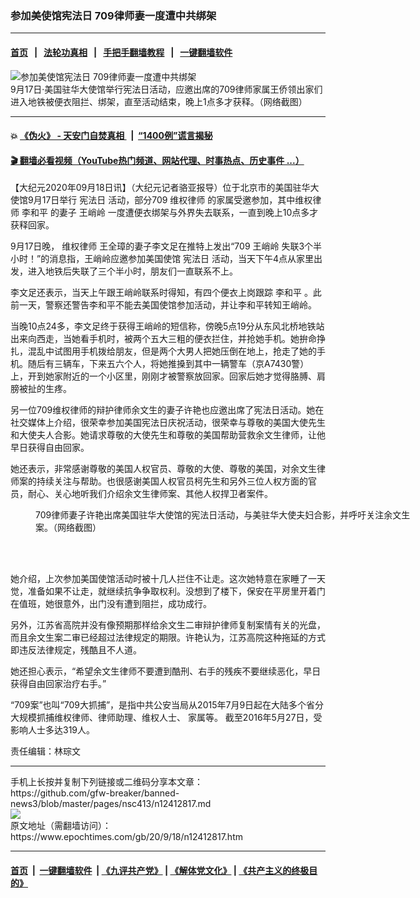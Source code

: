 ### 参加美使馆宪法日 709律师妻一度遭中共绑架
------------------------

#### [首页](https://github.com/gfw-breaker/banned-news3/blob/master/README.md) &nbsp;&nbsp;|&nbsp;&nbsp; [法轮功真相](https://github.com/begood0513/basic/blob/master/README.md)  &nbsp;&nbsp;|&nbsp;&nbsp; [手把手翻墙教程](https://github.com/gfw-breaker/guides/wiki)  &nbsp;&nbsp;|&nbsp;&nbsp; [一键翻墙软件](https://github.com/gfw-breaker/nogfw/blob/master/README.md)  



<div><img alt="参加美使馆宪法日 709律师妻一度遭中共绑架" class="attachment-djy_600_400 size-djy_600_400 wp-post-image" src="https://i.epochtimes.com/assets/uploads/2020/09/Screen-Shot-2020-09-18-at-4.15.20-pm-600x400.png"/>
<div class="caption">
 9月17日·美国驻华大使馆举行宪法日活动，应邀出席的709律师家属王侨领出家们进入地铁被便衣阻拦、绑架，直至活动结束，晚上1点多才获释。（网络截图）
</div></div><hr/>

#### 💥 [《伪火》 - 天安门自焚真相 ](http://158.247.195.190:10000/videos/blog/weihuo.html)&nbsp; |&nbsp; [“1400例”谎言揭秘  ](http://158.247.195.190:10000/videos/blog/jiexi1400.html)

#### [ 🎬  翻墙必看视频（YouTube热门频道、网站代理、时事热点、历史事件 ...）](https://github.com/gfw-breaker/links/blob/master/banned.md)

<div><p>
 【大纪元2020年09月18日讯】（大纪元记者骆亚报导）位于北京市的美国驻华大使馆9月17日举行
 <ok href="https://www.epochtimes.com/gb/tag/%E5%AE%AA%E6%B3%95%E6%97%A5.html">
  宪法日
 </ok>
 活动，部分709
 <ok href="https://www.epochtimes.com/gb/tag/%E7%BB%B4%E6%9D%83%E5%BE%8B%E5%B8%88.html">
  维权律师
 </ok>
 的家属受邀参加，其中维权律师
 <ok href="https://www.epochtimes.com/gb/tag/%E6%9D%8E%E5%92%8C%E5%B9%B3.html">
  李和平
 </ok>
 的妻子
 <ok href="https://www.epochtimes.com/gb/tag/%E7%8E%8B%E5%B3%AD%E5%B2%AD.html">
  王峭岭
 </ok>
 一度遭便衣绑架与外界失去联系，一直到晚上10点多才获释回家。
</p>
<p>
 9月17日晚，
 <ok href="https://www.epochtimes.com/gb/tag/%E7%BB%B4%E6%9D%83%E5%BE%8B%E5%B8%88.html">
  维权律师
 </ok>
 王全璋的妻子李文足在推特上发出“709
 <ok href="https://www.epochtimes.com/gb/tag/%E7%8E%8B%E5%B3%AD%E5%B2%AD.html">
  王峭岭
 </ok>
 失联3个半小时！”的消息指，王峭岭应邀参加美国使馆
 <ok href="https://www.epochtimes.com/gb/tag/%E5%AE%AA%E6%B3%95%E6%97%A5.html">
  宪法日
 </ok>
 活动，当天下午4点从家里出发，进入地铁后失联了三个半小时，朋友们一直联系不上。
</p>
<p>
 李文足还表示，当天上午跟王峭岭联系时得知，有四个便衣上岗跟踪
 <ok href="https://www.epochtimes.com/gb/tag/%E6%9D%8E%E5%92%8C%E5%B9%B3.html">
  李和平
 </ok>
 。此前一天，警察还警告李和平不能去美国使馆参加活动，并让李和平转知王峭岭。
</p>
<p>
 当晚10点24多，李文足终于获得王峭岭的短信称，傍晚5点19分从东风北桥地铁站出来向西走，当她看手机时，被两个五大三粗的便衣拦住，并抢她手机。她拚命挣扎，混乱中试图用手机拨给朋友，但是两个大男人把她压倒在地上，抢走了她的手机。随后有三辆车，下来五六个人，将她推搡到其中一辆警车（京A7430警）上，开到她家附近的一个小区里，刚刚才被警察放回家。回家后她才觉得胳膊、肩膀被扯的生疼。
</p>
<p>
 另一位709维权律师的辩护律师余文生的妻子许艳也应邀出席了宪法日活动。她在社交媒体上介绍，很荣幸参加美国宪法日庆祝活动，很荣幸与尊敬的美国大使先生和大使夫人合影。她请求尊敬的大使先生和尊敬的美国帮助营救余文生律师，让他早日获得自由回家。
</p>
<p>
 她还表示，非常感谢尊敬的美国人权官员、尊敬的大使、尊敬的美国，对余文生律师案的持续关注与帮助。也很感谢美国人权官员柯先生和另外三位人权方面的官员，耐心、关心地听我们介绍余文生律师案、其他人权捍卫者案件。
</p>
<figure class="wp-caption aligncenter" id="attachment_12412849" style="width: 600px">
 <ok href="https://i.epochtimes.com/assets/uploads/2020/09/Screen-Shot-2020-09-18-at-3.25.22-pm.png">
  <img alt="" class="wp-image-12412849" src="https://i.epochtimes.com/assets/uploads/2020/09/Screen-Shot-2020-09-18-at-3.25.22-pm.png"/>
 </ok>
 <br/><figcaption class="wp-caption-text">
  709律师妻子许艳出席美国驻华大使馆的宪法日活动，与美驻华大使夫妇合影，并呼吁关注余文生案。（网络截图）
 </figcaption><br/>
</figure><br/>
<p>
 她介绍，上次参加美国使馆活动时被十几人拦住不让走。这次她特意在家睡了一天觉，准备如果不让走，就继续抗争争取权利。没想到了楼下，保安在平房里开着门在值班，她很意外，出门没有遭到阻拦，成功成行。
</p>
<p>
 另外，江苏省高院并没有像预期那样给余文生二审辩护律师复制案情有关的光盘，而且余文生案二审已经超过法律规定的期限。许艳认为，江苏高院这种拖延的方式即违反法律规定，残酷且不人道。
</p>
<p>
 她还担心表示，“希望余文生律师不要遭到酷刑、右手的残疾不要继续恶化，早日获得自由回家治疗右手。”
</p>
<p>
 “709案”也叫“709大抓捕”，是指中共公安当局从2015年7月9日起在大陆多个省分大规模抓捕维权律师、律师助理、维权人士、
 <wbr/>
 家属等。 截至2016年5月27日，受影响人士多达319人。
</p>
<p>
 责任编辑：林琮文
</p>
</div>
<hr/>
手机上长按并复制下列链接或二维码分享本文章：<br/>
https://github.com/gfw-breaker/banned-news3/blob/master/pages/nsc413/n12412817.md <br/>
<a href='https://github.com/gfw-breaker/banned-news3/blob/master/pages/nsc413/n12412817.md'><img src='https://github.com/gfw-breaker/banned-news3/blob/master/pages/nsc413/n12412817.md.png'/></a> <br/>
原文地址（需翻墙访问）：https://www.epochtimes.com/gb/20/9/18/n12412817.htm


------------------------
#### [首页](https://github.com/gfw-breaker/banned-news3/blob/master/README.md) &nbsp;|&nbsp; [一键翻墙软件](https://github.com/gfw-breaker/nogfw/blob/master/README.md) &nbsp;| [《九评共产党》](https://github.com/gfw-breaker/9ping.md/blob/master/README.md#九评之一评共产党是什么) | [《解体党文化》](https://github.com/gfw-breaker/jtdwh.md/blob/master/README.md) | [《共产主义的终极目的》](https://github.com/gfw-breaker/gczydzjmd.md/blob/master/README.md)


<img src='http://gfw-breaker.win/banned-news3/pages/nsc413/n12412817.md' width='0px' height='0px'/>
